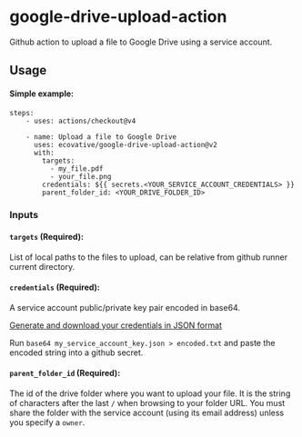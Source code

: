 # google-drive-upload-action
Github action to upload a file to Google Drive using a service account.

## Usage
#### Simple example:
```
steps:
    - uses: actions/checkout@v4

    - name: Upload a file to Google Drive
      uses: ecovative/google-drive-upload-action@v2
      with:
        targets:
          - my_file.pdf
          - your_file.png
        credentials: ${{ secrets.<YOUR_SERVICE_ACCOUNT_CREDENTIALS> }}
        parent_folder_id: <YOUR_DRIVE_FOLDER_ID>
```

### Inputs
#### `targets` (Required):
List of local paths to the files to upload, can be relative from github runner current directory.

#### `credentials` (Required):
A service account public/private key pair encoded in base64.

[Generate and download your credentials in JSON format](https://cloud.google.com/iam/docs/creating-managing-service-account-keys#creating_service_account_keys)

Run `base64 my_service_account_key.json > encoded.txt` and paste the encoded string into a github secret.

#### `parent_folder_id` (Required):
The id of the drive folder where you want to upload your file. It is the string of characters after the last `/` when browsing to your folder URL. You must share the folder with the service account (using its email address) unless you specify a `owner`.
